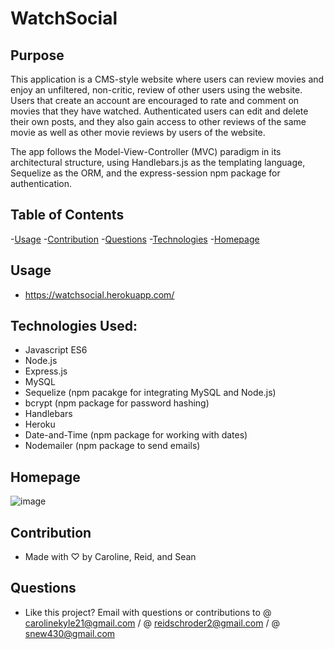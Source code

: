 # WatchSocial

## Purpose

This application is a CMS-style website where users can review movies and enjoy an unfiltered, non-critic, review of other users using the website. Users that create an account are encouraged to rate and comment on movies that they have watched. Authenticated users can edit and delete their own posts, and they also gain access to other reviews of the same movie as well as other movie reviews by users of the website.

The app follows the Model-View-Controller (MVC) paradigm in its architectural structure, using Handlebars.js as the templating language, Sequelize as the ORM, and the express-session npm package for authentication.

## Table of Contents

-[Usage](#usage) -[Contribution](#contribution) -[Questions](#questions) -[Technologies](#technologies-used) -[Homepage](#homepage)

## Usage

- https://watchsocial.herokuapp.com/

## Technologies Used:

- Javascript ES6
- Node.js
- Express.js
- MySQL
- Sequelize (npm pacakge for integrating MySQL and Node.js)
- bcrypt (npm package for password hashing)
- Handlebars
- Heroku
- Date-and-Time (npm package for working with dates)
- Nodemailer (npm package to send emails)

## Homepage

![image](https://user-images.githubusercontent.com/75647359/160641148-d47211ef-6bd6-469b-87f0-ff1e6fba8212.png)

## Contribution

- Made with ♡ by Caroline, Reid, and Sean

## Questions

- Like this project? Email with questions or contributions to @ carolinekyle21@gmail.com / @ reidschroder2@gmail.com / @ snew430@gmail.com
